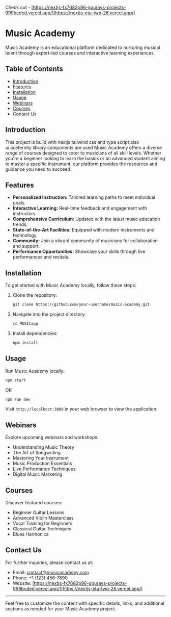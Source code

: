 Check out -  [https://nextjs-fx7682p96-gouravs-projects-999bcded.vercel.app/](https://nextjs-eta-two-26.vercel.app/)
# Music Academy

Music Academy is an educational platform dedicated to nurturing musical talent through expert-led courses and interactive learning experiences.

## Table of Contents

- [Introduction](#introduction)
- [Features](#features)
- [Installation](#installation)
- [Usage](#usage)
- [Webinars](#webinars)
- [Courses](#courses)
- [Contact Us](#contact-us)

## Introduction
This project is build with nextjs tailwind css and type script also ui.aceternity library components are used
Music Academy offers a diverse range of courses designed to cater to musicians of all skill levels. Whether you're a beginner looking to learn the basics or an advanced student aiming to master a specific instrument, our platform provides the resources and guidance you need to succeed.

## Features

- **Personalized Instruction:** Tailored learning paths to meet individual goals.
- **Interactive Learning:** Real-time feedback and engagement with instructors.
- **Comprehensive Curriculum:** Updated with the latest music education trends.
- **State-of-the-Art Facilities:** Equipped with modern instruments and technology.
- **Community:** Join a vibrant community of musicians for collaboration and support.
- **Performance Opportunities:** Showcase your skills through live performances and recitals.

## Installation

To get started with Music Academy locally, follow these steps:

1. Clone the repository:
   ```bash
   git clone https://github.com/your-username/music-academy.git
   ```

2. Navigate into the project directory:

   ```bash
   cd MUSICapp
   ```

3. Install dependencies:

   ```bash
   npm install
   ```

## Usage

Run Music Academy locally:

```bash
npm start
```

OR 
```bash
npm run dev
```



Visit `http://localhost:3000` in your web browser to view the application.

## Webinars

Explore upcoming webinars and workshops:

- Understanding Music Theory
- The Art of Songwriting
- Mastering Your Instrument
- Music Production Essentials
- Live Performance Techniques
- Digital Music Marketing

## Courses

Discover featured courses:

- Beginner Guitar Lessons
- Advanced Violin Masterclass
- Vocal Training for Beginners
- Classical Guitar Techniques
- Blues Harmonica

## Contact Us

For further inquiries, please contact us at:

- Email: contact@musicacademy.com
- Phone: +1 (123) 456-7890
- Website: [https://nextjs-fx7682p96-gouravs-projects-999bcded.vercel.app/](https://nextjs-eta-two-26.vercel.app/)

---

Feel free to customize the content with specific details, links, and additional sections as needed for your Music Academy project.
